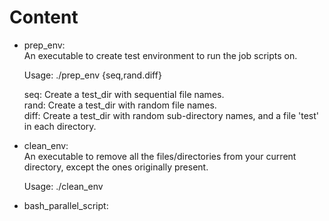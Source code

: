 # Content #

* prep_env:  
An executable to create test environment to run the job scripts on.

	Usage: ./prep_env {seq,rand.diff}

	seq: Create a test_dir with sequential file names.  
	rand: Create a test_dir with random file names.  
	diff: Create a test_dir with random sub-directory names, and a file 'test' in each directory.


* clean_env:  
An executable to remove all the files/directories from your current directory, except the ones originally present.

	Usage: ./clean_env


* bash_parallel_script:  

 
